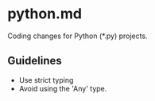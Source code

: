 # python.md

Coding changes for Python (*.py) projects.

## Guidelines

- Use strict typing
- Avoid using the 'Any' type.
